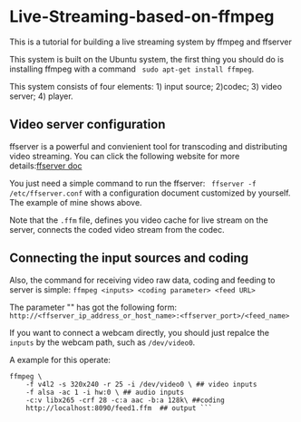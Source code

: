 # Live-Streaming-based-on-ffmpeg
This is a tutorial for building a live streaming system by ffmpeg and ffserver

This system is built on the Ubuntu system, the first thing you should do is installing ffmpeg with a command ``` sudo apt-get install ffmpeg```.

This system consists of four elements: 1) input source; 2)codec; 3) video server; 4) player.

## Video server configuration
ffserver is a powerful and convienient tool for transcoding and distributing video streaming. You can click the following website for more details:[ffserver doc](https://trac.ffmpeg.org/wiki/ffserver)

You just need a simple command to run the ffserver: ``` ffserver -f /etc/ffserver.conf``` with a configuration document customized by yourself. The example of mine shows above. 

Note that the ```.ffm``` file, defines you video cache for live stream on the server, connects the coded video stream from the codec.

## Connecting the input sources and coding
Also, the command for receiving video raw data, coding and feeding to server is simple:
```ffmpeg <inputs> <coding parameter> <feed URL>```

The parameter "<feed URL>" has got the following form:
```http://<ffserver_ip_address_or_host_name>:<ffserver_port>/<feed_name>```
  
If you want to connect a webcam directly, you should just repalce the ```inputs``` by the webcam path, such as ```/dev/video0```.

A example for this operate:
```
ffmpeg \
    -f v4l2 -s 320x240 -r 25 -i /dev/video0 \ ## video inputs
    -f alsa -ac 1 -i hw:0 \ ## audio inputs
    -c:v libx265 -crf 28 -c:a aac -b:a 128k\ ##coding
    http://localhost:8090/feed1.ffm  ## output ```
